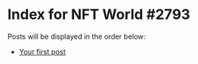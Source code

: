 # Index for NFT World #2793
Posts will be displayed in the order below:

- [Your first post](./001-first.md)


